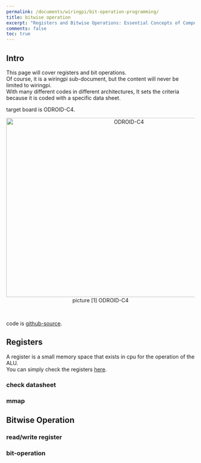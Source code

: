```yaml
---
permalink: /documents/wiringpi/bit-operation-programming/
title: bitwise operation
excerpt: "Registers and Bitwise Operations: Essential Concepts of Computer Architecture"
comments: false
toc: true
---
```


## Intro

This page will cover registers and bit operations.<br>
Of course, it is a wiringpi sub-document, but the content will never be limited to wiringpi.<br>
With many different codes in different architectures, It sets the criteria because it is coded with a specific data sheet.<br>

target board is ODROID-C4.<br>
<p align="center">
  <img src="/documents/images/odroid/odroid-c4.jpg" alt="ODROID-C4" width="640" height="480"><br>
  <span style="{{ site.img }}">picture [1] ODROID-C4</span>
</p>
<br>

code is [github-source](https://github.com/hardkernel/wiringPi).<br>

## Registers

A register is a small memory space that exists in cpu for the operation of the ALU.<br>
You can simply check the registers [here](/documents/os/overview/#computer-system).<br>

### check datasheet

### mmap

## Bitwise Operation

### read/write register

### bit-operation
